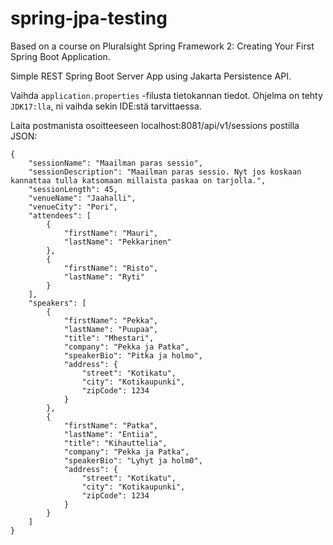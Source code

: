 # spring-jpa-testing

Based on a course on Pluralsight Spring Framework 2: Creating Your First Spring Boot Application.

Simple REST Spring Boot Server App using Jakarta Persistence API.

Vaihda `application.properties` -filusta tietokannan tiedot.
Ohjelma on tehty `JDK17:lla`, ni vaihda sekin IDE:stä tarvittaessa.

Laita postmanista osoitteeseen localhost:8081/api/v1/sessions postilla JSON:

```
{
    "sessionName": "Maailman paras sessio",
    "sessionDescription": "Maailman paras sessio. Nyt jos koskaan kannattaa tulla katsomaan millaista paskaa on tarjolla.",
    "sessionLength": 45,
    "venueName": "Jaahalli",
    "venueCity": "Pori",
    "attendees": [
        {
            "firstName": "Mauri",
            "lastName": "Pekkarinen"
        },
        {
            "firstName": "Risto",
            "lastName": "Ryti"
        }
    ],
    "speakers": [
        {
            "firstName": "Pekka",
            "lastName": "Puupaa",
            "title": "Mhestari",
            "company": "Pekka ja Patka",
            "speakerBio": "Pitka ja holmo",
            "address": {
                "street": "Kotikatu",
                "city": "Kotikaupunki",
                "zipCode": 1234
            }
        },
        {
            "firstName": "Patka",
            "lastName": "Entiia",
            "title": "Kihauttelia",
            "company": "Pekka ja Patka",
            "speakerBio": "Lyhyt ja holm0",
            "address": {
                "street": "Kotikatu",
                "city": "Kotikaupunki",
                "zipCode": 1234
            }
        }
    ]
}
```

